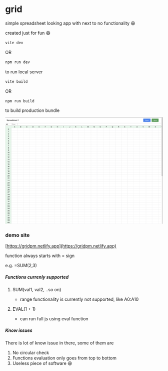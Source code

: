 # grid
simple spreadsheet looking app with next to no functionality 😆 

created just for fun 😄


```bash
vite dev
```
OR
```bash
npm run dev
```
to run local server

```bash
vite build
```
OR

```bash
npm run build
```
to build production bundle

![Grid, the simple spreadsheet lookalike](/misc/spreadsheet_1.png)


### demo site
[https://gridpm.netlify.app](https://gridpm.netlify.app)


function always starts with = sign

e.g. =SUM(2,3)

##### Functions currenly supported

1. SUM(val1, val2, ..so on)
    - range functionality is currently not supported, like A0:A10

2. EVAL(1 + 1)
    - can run full js using eval function


##### Know issues
There is lot of know issue in there, some of them are

1. No circular check
2. Functions evaluation only goes from top to bottom
3. Useless piece of software 😆 



